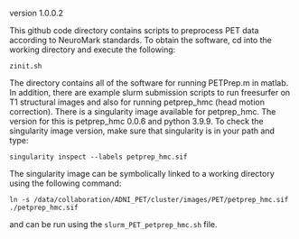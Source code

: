 version 1.0.0.2

This github code directory contains scripts to preprocess PET data according to NeuroMark standards. To obtain the software, cd into the working directory and execute the following:
```
zinit.sh
```
The directory contains all of the software for running PETPrep.m in matlab. In addition, there are example slurm submission scripts to run freesurfer on T1 structural images and also for running petprep_hmc (head motion correction). There is a singularity image available for petprep_hmc. The version for this is petprep_hmc 0.0.6 and python 3.9.9. To check the singularity image version, make sure that singularity is in your path and type:
```
singularity inspect --labels petprep_hmc.sif
```
The singularity image can be symbolically linked to a working directory using the following command:
```
ln -s /data/collaboration/ADNI_PET/cluster/images/PET/petprep_hmc.sif ./petprep_hmc.sif
```
and can be run using the `slurm_PET_petprep_hmc.sh` file.

